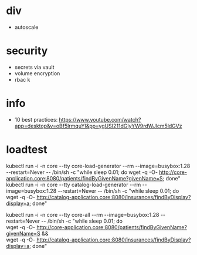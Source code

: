 # div
- autoscale

# security
- secrets via vault
- volume encryption
- rbac                                                                                                               k
                                                                                               
# info
- 10 best practices: https://www.youtube.com/watch?app=desktop&v=oBf5lrmquYI&pp=ygUSI211dGlyYW9rdWJlcm5ldGVz

# loadtest

kubectl run -i -n core --tty core-load-generator --rm --image=busybox:1.28 --restart=Never -- /bin/sh -c "while sleep 0.01; do wget -q -O- http://core-application.core:8080/patients/findByGivenName?givenName=S; done"
kubectl run -i -n core --tty catalog-load-generator --rm --image=busybox:1.28 --restart=Never -- /bin/sh -c "while sleep 0.01; do wget -q -O- http://catalog-application.core:8080/insurances/findByDisplay?display=a; done"



kubectl run -i -n core --tty core-all --rm --image=busybox:1.28 --restart=Never -- /bin/sh -c "while sleep 0.01; do \
wget -q -O- http://core-application.core:8080/patients/findByGivenName?givenName=S && \
wget -q -O- http://catalog-application.core:8080/insurances/findByDisplay?display=a; done"
